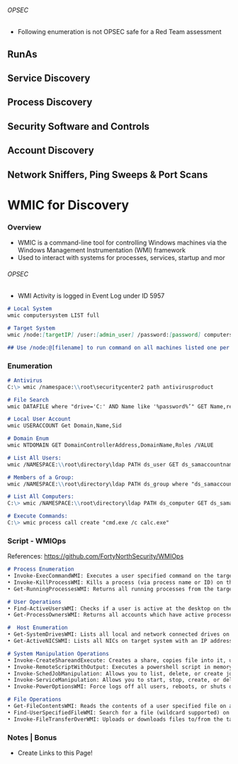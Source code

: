 
###### OPSEC
- Following enumeration is not OPSEC safe for a Red Team assessment
## RunAs


## Service Discovery



## Process Discovery



## Security Software and Controls



## Account Discovery 



## Network Sniffers, Ping Sweeps & Port Scans



# WMIC for Discovery
### Overview
- WMIC is a command-line tool for controlling Windows machines via the Windows Management Instrumentation (WMI) framework
- Used to interact with systems for processes, services, startup and mor
###### OPSEC
- WMI Activity is logged in Event Log under ID 5957
```markdown
# Local System
wmic computersystem LIST full

# Target System
wmic /node:[targetIP] /user:[admin_user] /password:[password] computersystem LIST full

## Use /node:@[filename] to run command on all machines listed one per line in filename
```
### Enumeration
```markdown
# Antivirus
C:\> wmic /namespace:\\root\securitycenter2 path antivirusproduct

# File Search
wmic DATAFILE where "drive='C:' AND Name like '%password%’" GET Name,readable,size /VALUE

# Local User Account
wmic USERACCOUNT Get Domain,Name,Sid

# Domain Enum
wmic NTDOMAIN GET DomainControllerAddress,DomainName,Roles /VALUE

# List All Users:
wmic /NAMESPACE:\\root\directory\ldap PATH ds_user GET ds_samaccountname

# Members of a Group:
wmic /NAMESPACE:\\root\directory\ldap PATH ds_group where "ds_samaccountname='Domain Admins'" Get ds_member /Value

# List All Computers:
C:\> wmic /NAMESPACE:\\root\directory\ldap PATH ds_computer GET ds_samaccountname

# Execute Commands:
C:\> wmic process call create "cmd.exe /c calc.exe"
```

### Script - WMIOps
References: https://github.com/FortyNorthSecurity/WMIOps
```markdown
# Process Enumeration
• Invoke-ExecCommandWMI: Executes a user specified command on the target machine
• Invoke-KillProcessWMI: Kills a process (via process name or ID) on the target machine
• Get-RunningProcessesWMI: Returns all running processes from the target machine

# User Operations
• Find-ActiveUsersWMI: Checks if a user is active at the desktop on the target machine
• Get-ProcessOwnersWMI: Returns all accounts which have active processes on the target system

#  Host Enumeration
• Get-SystemDrivesWMI: Lists all local and network connected drives on target system
• Get-ActiveNICSWMI: Lists all NICs on target system with an IP address

# System Manipulation Operations
• Invoke-CreateShareandExecute: Creates a share, copies file into it, uses WMI to invoke the script
• Invoke-RemoteScriptWithOutput: Executes a powershell script in memory on the target host via WMI
• Invoke-SchedJobManipulation: Allows you to list, delete, or create jobs on a system over WMI
• Invoke-ServiceManipulation: Allows you to start, stop, create, or delete services on a targeted system
• Invoke-PowerOptionsWMI: Force logs off all users, reboots, or shuts down targeted system

# File Operations
• Get-FileContentsWMI: Reads the contents of a user specified file on a target system
• Find-UserSpecifiedFileWMI: Search for a file (wildcard supported) on a target system
• Invoke-FileTransferOverWMI: Uploads or downloads files to/from the target machine 
```

### Notes | Bonus
- Create Links to this Page!

